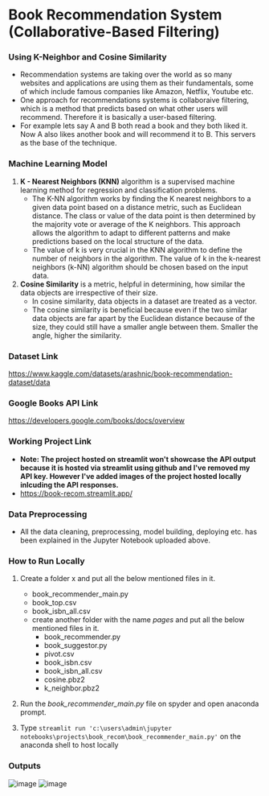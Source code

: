 # Book Recommendation System (Collaborative-Based Filtering)

### Using K-Neighbor and Cosine Similarity
- Recommendation systems are taking over the world as so many websites and applications are using them as their fundamentals, some of which include famous companies like Amazon, Netflix, Youtube etc.
- One approach for recommendations systems is collaboraive filtering, which is a method that predicts based on what other users will recommend. Therefore it is basically a user-based filtering.
- For example lets say A and B both read a book and they both liked it. Now A also likes another book and will recommend it to B. This servers as the base of the technique.

### Machine Learning Model
1. **K - Nearest Neighbors (KNN)** algorithm is a supervised machine learning method for regression and classification problems.
    - The K-NN algorithm works by finding the K nearest neighbors to a given data point based on a distance metric, such as Euclidean distance. The class or value of the data point is then determined by the majority vote or average of the K neighbors. This approach allows the algorithm to adapt to different patterns and make predictions based on the local structure of the data.
    - The value of k is very crucial in the KNN algorithm to define the number of neighbors in the algorithm. The value of k in the k-nearest neighbors (k-NN) algorithm should be chosen based on the input data.
2. **Cosine Similarity** is a metric, helpful in determining, how similar the data objects are irrespective of their size.
    - In cosine similarity, data objects in a dataset are treated as a vector.
    - The cosine similarity is beneficial because even if the two similar data objects are far apart by the Euclidean distance because of the size, they could still have a smaller angle between them. Smaller the angle, higher the similarity.
  
### Dataset Link 
https://www.kaggle.com/datasets/arashnic/book-recommendation-dataset/data

### Google Books API Link
https://developers.google.com/books/docs/overview

### Working Project Link
- **Note: The project hosted on streamlit won't showcase the API output because it is hosted via streamlit using github and I've removed my API key. However I've added images of the project hosted locally inlcuding the API responses.**
- https://book-recom.streamlit.app/

### Data Preprocessing
- All the data cleaning, preprocessing, model building, deploying etc. has been explained in the Jupyter Notebook uploaded above.

### How to Run Locally
1. Create a folder x and put all the below mentioned files in it.
    - book_recommender_main.py
    - book_top.csv
    - book_isbn_all.csv
    - create another folder with the name *pages* and put all the below mentioned files in it.
        - book_recommender.py
        - book_suggestor.py
        - pivot.csv
        - book_isbn.csv
        - book_isbn_all.csv
        - cosine.pbz2
        - k_neighbor.pbz2

2. Run the *book_recommender_main.py* file on spyder and open anaconda prompt.
3. Type ```streamlit run 'c:\users\admin\jupyter notebooks\projects\book_recom\book_recommender_main.py'``` on the anaconda shell to host locally

### Outputs
![image](https://github.com/user-attachments/assets/dbc0fd69-7cbf-421e-81cf-67bda07203fd)
![image](https://github.com/user-attachments/assets/d0a92f2a-f28a-4823-8066-80bad06b1e5b)

  
